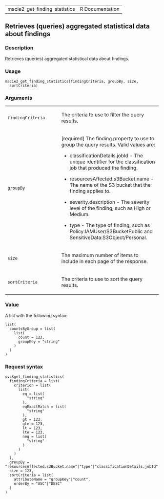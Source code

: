 <table style="width: 100%;">
<tbody>
<tr class="odd">
<td>macie2_get_finding_statistics</td>
<td style="text-align: right;">R Documentation</td>
</tr>
</tbody>
</table>

## Retrieves (queries) aggregated statistical data about findings

### Description

Retrieves (queries) aggregated statistical data about findings.

### Usage

    macie2_get_finding_statistics(findingCriteria, groupBy, size,
      sortCriteria)

### Arguments

<table>
<colgroup>
<col style="width: 35%" />
<col style="width: 65%" />
</colgroup>
<tbody>
<tr class="odd">
<td><code
id="macie2_get_finding_statistics_:_findingCriteria">findingCriteria</code></td>
<td><p>The criteria to use to filter the query results.</p></td>
</tr>
<tr class="even">
<td><code
id="macie2_get_finding_statistics_:_groupBy">groupBy</code></td>
<td><p>[required] The finding property to use to group the query
results. Valid values are:</p>
<ul>
<li><p>classificationDetails.jobId - The unique identifier for the
classification job that produced the finding.</p></li>
<li><p>resourcesAffected.s3Bucket.name - The name of the S3 bucket that
the finding applies to.</p></li>
<li><p>severity.description - The severity level of the finding, such as
High or Medium.</p></li>
<li><p>type - The type of finding, such as Policy:IAMUser/S3BucketPublic
and SensitiveData:S3Object/Personal.</p></li>
</ul></td>
</tr>
<tr class="odd">
<td><code id="macie2_get_finding_statistics_:_size">size</code></td>
<td><p>The maximum number of items to include in each page of the
response.</p></td>
</tr>
<tr class="even">
<td><code
id="macie2_get_finding_statistics_:_sortCriteria">sortCriteria</code></td>
<td><p>The criteria to use to sort the query results.</p></td>
</tr>
</tbody>
</table>

### Value

A list with the following syntax:

    list(
      countsByGroup = list(
        list(
          count = 123,
          groupKey = "string"
        )
      )
    )

### Request syntax

    svc$get_finding_statistics(
      findingCriteria = list(
        criterion = list(
          list(
            eq = list(
              "string"
            ),
            eqExactMatch = list(
              "string"
            ),
            gt = 123,
            gte = 123,
            lt = 123,
            lte = 123,
            neq = list(
              "string"
            )
          )
        )
      ),
      groupBy = "resourcesAffected.s3Bucket.name"|"type"|"classificationDetails.jobId"|"severity.description",
      size = 123,
      sortCriteria = list(
        attributeName = "groupKey"|"count",
        orderBy = "ASC"|"DESC"
      )
    )
